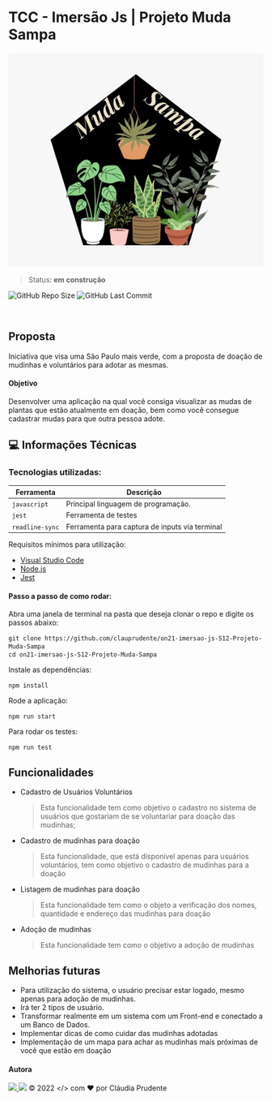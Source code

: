 # TCC - Imersão Js | Projeto Muda Sampa

<div align="center">
  <img src="./src/assets/logo.jpeg" alt="logo muda sampa"/>
</div>

> Status: **em construção**

<p align="justify">
  <a>
    <img alt="GitHub Repo Size" src="https://img.shields.io/github/repo-size/clauprudente/on21-imersao-js-S12-Projeto-Muda-Sampa">
    <img alt="GitHub Last Commit" src="https://img.shields.io/github/last-commit/clauprudente/on21-imersao-js-S12-Projeto-Muda-Sampa">
  </a>
</p>
<br>

## Proposta

Iniciativa que visa uma São Paulo mais verde, com a proposta de doação de mudinhas e voluntários para adotar as mesmas.

#### Objetivo

Desenvolver uma aplicação na qual você consiga visualizar as mudas de plantas que estão atualmente em doação, bem como você consegue cadastrar mudas para que outra pessoa adote.

## 💻 Informações Técnicas

### Tecnologias utilizadas:

| Ferramenta      | Descrição                                      |
| --------------- | ---------------------------------------------- |
| `javascript`    | Principal linguagem de programação.            |
| `jest`          | Ferramenta de testes                           |
| `readline-sync` | Ferramenta para captura de inputs via terminal |

Requisitos mínimos para utilização:

- [Visual Studio Code]("https://code.visualstudio.com/download")
- [Node.js]("https://docs.npmjs.com/downloading-and-installing-node-js-and-npm")
- [Jest]("https://jestjs.io/docs/getting-started")

#### Passo a passo de como rodar:

Abra uma janela de terminal na pasta que deseja clonar o repo e digite os passos abaixo:

```
git clone https://github.com/clauprudente/on21-imersao-js-S12-Projeto-Muda-Sampa
cd on21-imersao-js-S12-Projeto-Muda-Sampa
```

Instale as dependências:

```
npm install
```

Rode a aplicação:

```
npm run start
```

Para rodar os testes:

```
npm run test
```

## Funcionalidades

- Cadastro de Usuários Voluntários
  > Esta funcionalidade tem como objetivo o cadastro no sistema de usuários que gostariam de se voluntariar para doação das mudinhas;
- Cadastro de mudinhas para doação
  > Esta funcionalidade, que está disponível apenas para usuários voluntários, tem como objetivo o cadastro de mudinhas para a doação
- Listagem de mudinhas para doação
  > Esta funcionalidade tem como o objeto a verificação dos nomes, quantidade e endereço das mudinhas para doação
- Adoção de mudinhas
  > Esta funcionalidade tem como o objetivo a adoção de mudinhas

## Melhorias futuras

- Para utilização do sistema, o usuário precisar estar logado, mesmo apenas para adoção de mudinhas.
- Irá ter 2 tipos de usuário.
- Transformar realmente em um sistema com um Front-end e conectado a um Banco de Dados.
- Implementar dicas de como cuidar das mudinhas adotadas
- Implementação de um mapa para achar as mudinhas mais próximas de você que estão em doação

#### Autora

<a href = "mailto:claudia.mpsantos@outlook.com"><img src="https://img.shields.io/badge/-Gmail-%23333?style=for-the-badge&logo=gmail&logoColor=white" target="_blank"> </a>
<a href="https://www.linkedin.com/in/claudiampsantos/" target="_blank"><img src="https://img.shields.io/badge/-LinkedIn-%230077B5?style=for-the-badge&logo=linkedin&logoColor=white" target="_blank"></a>
© 2022 </> com ❤️ por Cláudia Prudente
